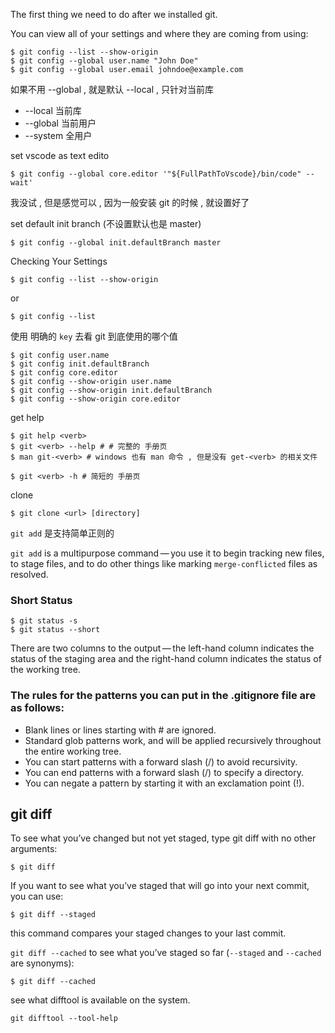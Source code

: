 The first thing we need to do after we installed git.

You can view all of your settings and where they are coming from using:
```console
$ git config --list --show-origin
$ git config --global user.name "John Doe"
$ git config --global user.email johndoe@example.com
```
如果不用 --global , 就是默认 --local , 只针对当前库
+ --local 当前库
+ --global 当前用户
+ --system 全用户

set vscode as text edito
```console 
$ git config --global core.editor '"${FullPathToVscode}/bin/code" --wait'
```
我没试 , 但是感觉可以 , 因为一般安装 git 的时候 , 就设置好了

set default init branch (不设置默认也是 master)
```console 
$ git config --global init.defaultBranch master
```
Checking Your Settings
```console
$ git config --list --show-origin
```
or
```console
$ git config --list
```
使用 明确的 `key` 去看 git 到底使用的哪个值
```console
$ git config user.name
$ git config init.defaultBranch
$ git config core.editor
$ git config --show-origin user.name
$ git config --show-origin init.defaultBranch
$ git config --show-origin core.editor
```

get help
```console
$ git help <verb>
$ git <verb> --help # # 完整的 手册页
$ man git-<verb> # windows 也有 man 命令 , 但是没有 get-<verb> 的相关文件

$ git <verb> -h # 简短的 手册页
```

clone
```shell
$ git clone <url> [directory]
```

`git add` 是支持简单正则的

`git add` is a multipurpose command — you use it to begin tracking new files, to stage files, and to do other things like marking `merge-conflicted` files as resolved.

### Short Status
```shell
$ git status -s
$ git status --short
```
There are two columns to the output — the left-hand column indicates the status of the staging area and the right-hand column indicates the status of the working tree.

### The rules for the patterns you can put in the .gitignore file are as follows:
+ Blank lines or lines starting with # are ignored.
+ Standard glob patterns work, and will be applied recursively throughout the entire working tree.
+ You can start patterns with a forward slash (/) to avoid recursivity.
+ You can end patterns with a forward slash (/) to specify a directory.
+ You can negate a pattern by starting it with an exclamation point (!).

## git diff
To see what you’ve changed but not yet staged, type git diff with no other arguments:
```shell
$ git diff
```
If you want to see what you’ve staged that will go into your next commit, you can use:
```shell
$ git diff --staged
```
this command compares your staged changes to your last commit.

`git diff --cached` to see what you’ve staged so far (`--staged` and `--cached` are synonyms):
```shell
$ git diff --cached
```
see what difftool is available on the system.
```shell
git difftool --tool-help
```









